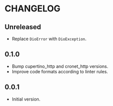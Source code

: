 # CHANGELOG

## Unreleased

- Replace `DioError` with `DioException`.

## 0.1.0

- Bump cupertino_http and cronet_http versions.
- Improve code formats according to linter rules.

## 0.0.1

- Initial version.
